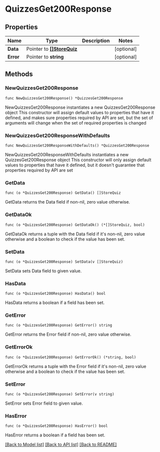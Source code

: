 # QuizzesGet200Response

## Properties

Name | Type | Description | Notes
------------ | ------------- | ------------- | -------------
**Data** | Pointer to [**[]StoreQuiz**](StoreQuiz.md) |  | [optional] 
**Error** | Pointer to **string** |  | [optional] 

## Methods

### NewQuizzesGet200Response

`func NewQuizzesGet200Response() *QuizzesGet200Response`

NewQuizzesGet200Response instantiates a new QuizzesGet200Response object
This constructor will assign default values to properties that have it defined,
and makes sure properties required by API are set, but the set of arguments
will change when the set of required properties is changed

### NewQuizzesGet200ResponseWithDefaults

`func NewQuizzesGet200ResponseWithDefaults() *QuizzesGet200Response`

NewQuizzesGet200ResponseWithDefaults instantiates a new QuizzesGet200Response object
This constructor will only assign default values to properties that have it defined,
but it doesn't guarantee that properties required by API are set

### GetData

`func (o *QuizzesGet200Response) GetData() []StoreQuiz`

GetData returns the Data field if non-nil, zero value otherwise.

### GetDataOk

`func (o *QuizzesGet200Response) GetDataOk() (*[]StoreQuiz, bool)`

GetDataOk returns a tuple with the Data field if it's non-nil, zero value otherwise
and a boolean to check if the value has been set.

### SetData

`func (o *QuizzesGet200Response) SetData(v []StoreQuiz)`

SetData sets Data field to given value.

### HasData

`func (o *QuizzesGet200Response) HasData() bool`

HasData returns a boolean if a field has been set.

### GetError

`func (o *QuizzesGet200Response) GetError() string`

GetError returns the Error field if non-nil, zero value otherwise.

### GetErrorOk

`func (o *QuizzesGet200Response) GetErrorOk() (*string, bool)`

GetErrorOk returns a tuple with the Error field if it's non-nil, zero value otherwise
and a boolean to check if the value has been set.

### SetError

`func (o *QuizzesGet200Response) SetError(v string)`

SetError sets Error field to given value.

### HasError

`func (o *QuizzesGet200Response) HasError() bool`

HasError returns a boolean if a field has been set.


[[Back to Model list]](../README.md#documentation-for-models) [[Back to API list]](../README.md#documentation-for-api-endpoints) [[Back to README]](../README.md)


